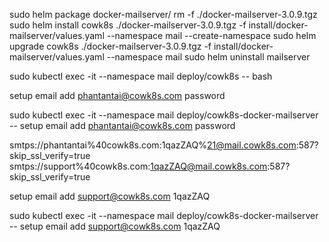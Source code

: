 sudo helm package docker-mailserver/
rm -f ./docker-mailserver-3.0.9.tgz
sudo helm install cowk8s ./docker-mailserver-3.0.9.tgz -f install/docker-mailserver/values.yaml --namespace mail --create-namespace
sudo helm upgrade cowk8s ./docker-mailserver-3.0.9.tgz -f install/docker-mailserver/values.yaml --namespace mail
sudo helm uninstall mailserver

sudo kubectl exec -it --namespace mail deploy/cowk8s -- bash

setup email add phantantai@cowk8s.com password

sudo kubectl exec -it --namespace mail deploy/cowk8s-docker-mailserver -- setup email add phantantai@cowk8s.com password

smtps://phantantai%40cowk8s.com:1qazZAQ%21@mail.cowk8s.com:587?skip_ssl_verify=true
smtps://support%40cowk8s.com:1qazZAQ@mail.cowk8s.com:587?skip_ssl_verify=true


setup email add support@cowk8s.com 1qazZAQ

sudo kubectl exec -it --namespace mail deploy/cowk8s-docker-mailserver -- setup email add support@cowk8s.com 1qazZAQ